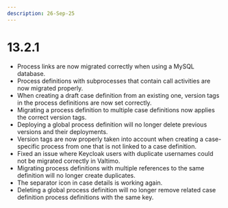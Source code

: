 ```yaml
---
description: 26-Sep-25
---
```


# 13.2.1

* Process links are now migrated correctly when using a MySQL database.
* Process definitions with subprocesses that contain call activities are now migrated properly.
* When creating a draft case definition from an existing one, version tags in the process definitions are now set correctly.
* Migrating a process definition to multiple case definitions now applies the correct version tags.
* Deploying a global process definition will no longer delete previous versions and their deployments.
* Version tags are now properly taken into account when creating a case-specific process from one that is not linked to a case definition.
* Fixed an issue where Keycloak users with duplicate usernames could not be migrated correctly in Valtimo.
* Migrating process definitions with multiple references to the same definition will no longer create duplicates.
* The separator icon in case details is working again.
* Deleting a global process definition will no longer remove related case definition process definitions with the same key.
